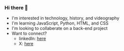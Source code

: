 ### Hi there 👋

- I'm interested in technology, history, and videography
- I'm learning JavaScript, Python, HTML, and CSS
- I'm looking to collaberate on a back-end project
- Want to connect?
    - linkedIn: [here](https://www.linkedin.com/in/gabriel-j-moore-dev/)
    - X: [here](https://twitter.com/therealgman2016)
<!--
**therealgman2016/therealgman2016** is a ✨ _special_ ✨ repository because its `README.md` (this file) appears on your GitHub profile.

Here are some ideas to get you started:

- 🔭 I’m currently working on ...
- 🌱 I’m currently learning ...
- 👯 I’m looking to collaborate on ...
- 🤔 I’m looking for help with ...
- 💬 Ask me about ...
- 📫 How to reach me: ...
- 😄 Pronouns: ...
- ⚡ Fun fact: ...
-->
